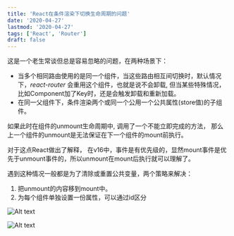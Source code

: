 ```yaml
---
title: 'React在条件渲染下切换生命周期的问题'
date: '2020-04-27'
lastmod: '2020-04-27'
tags: ['React', 'Router']
draft: false
---
```


这是一个老生常谈但总是容易忽略的问题，在两种场景下：

- 当多个相同路由使用的是同一个组件，当这些路由相互间切换时，默认情况下，*react-router* 会重用这个组件，也就是说不会卸载, 但当某些特殊情况，比如Component加了Key时，还是会触发卸载和重新加载。
- 在同一父组件下，条件渲染两个或同一个公用一个公共属性(store值)的子组件。

如果此时在组件的unmount生命周期中, 调用了一个不能立即完成的方法， 那么上一个组件的unmount是无法保证在下一个组件的mount前执行。

对于这点React做出了解释， 在v16中，事件是有优先级的，显然mount事件是优先于unmount事件的，所以unmount在mount后执行就可以理解了。

遇到这种情况一般都是为了清除或重置公共变量，两个策略来解决：

1. 把unmount的内容移到mount中。
2. 为每个组件单独设置一份属性，可以通过id区分

![Alt text](https://kuimo-markdown-pic.oss-cn-hangzhou.aliyuncs.com/life1.png)

![Alt text](https://kuimo-markdown-pic.oss-cn-hangzhou.aliyuncs.com/life2.png)